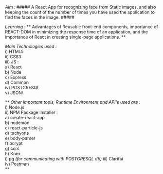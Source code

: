 *Aim :*   ##### A React App for recognizing face from Static images, and also keeping the count of the number of times you have used the application to find the faces in the image. ##### 

*Learning :* ** Advantages of Reusable front-end components, importance of REACT-DOM in minimizing the response time of an application, and the importance of React in creating single-page applications. ** 

*Main Technologies used :*  
   i) HTML5\
  ii) CSS3\
 iii) JS :\
      a) React\
      b) Node\
      c) Express\
      d) Common\
  iv) POSTGRESQL\
   v) JSON\  


** *Other important tools, Runtime Environment and API's used are :*\
   i) Node.js\
  ii) NPM Package Installer :\
      a) create-react-app\
      b) nodemon\
      c) react-particle-js\
      d) tachyons\
      e) body-parser\
      f) bcrypt\
      g) cors\
      h) Knex\
      i) pg *(for communicating with POSTGRESQL db)*
 iii) Clarifai\
  iv) Postman\
**  